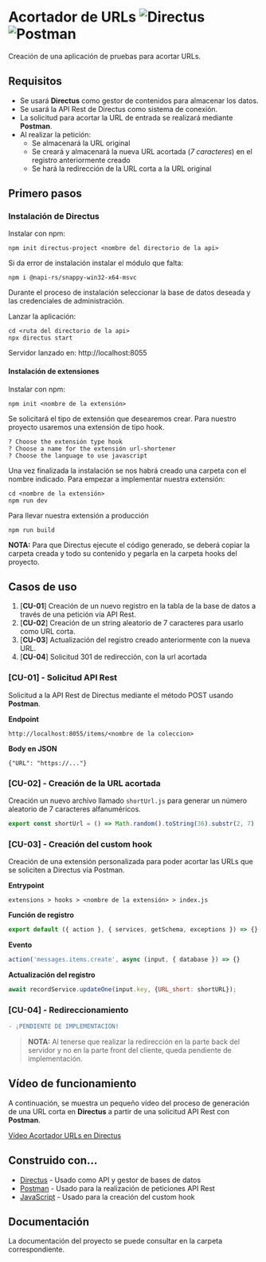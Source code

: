 # Acortador de URLs ![Directus](https://img.shields.io/badge/directus-%2364f.svg?style=for-the-badge&logo=directus&logoColor=white) ![Postman](https://img.shields.io/badge/Postman-FF6C37?style=for-the-badge&logo=postman&logoColor=white)

Creación de una aplicación de pruebas para acortar URLs. 


## Requisitos

- Se usará **Directus** como gestor de contenidos para almacenar los datos. 
- Se usará la API Rest de Directus como sistema de conexión.
- La solicitud para acortar la URL de entrada se realizará mediante **Postman**.
- Al realizar la petición:
    - Se almacenará la URL original
    - Se creará y almacenará la nueva URL acortada (*7 caracteres*) en el registro anteriormente creado
    - Se hará la redirección de la URL corta a la URL original

## Primero pasos

### Instalación de Directus

Instalar con npm:

```console
npm init directus-project <nombre del directorio de la api>
```

Si da error de instalación instalar el módulo que falta:

```console
npm i @napi-rs/snappy-win32-x64-msvc
```

Durante el proceso de instalación seleccionar la base de datos deseada y las credenciales de administración.

Lanzar la aplicación:

```console
cd <ruta del directorio de la api>
npx directus start
```

Servidor lanzado en: http://localhost:8055

#### Instalación de extensiones

Instalar con npm:

```console
npm init <nombre de la extensión>
```

Se solicitará el tipo de extensión que desearemos crear. Para nuestro proyecto usaremos una extensión de tipo hook.

```console
? Choose the extensión type hook
? Choose a name for the extensión url-shortener
? Choose the language to use javascript
```

Una vez finalizada la instalación se nos habrá creado una carpeta con el nombre indicado. Para empezar a implementar nuestra extensión:

```console
cd <nombre de la extensión>
npm run dev
```

Para llevar nuestra extensión a producción
```console
npm run build
```

**NOTA:** Para que Directus ejecute el código generado, se deberá copiar la carpeta creada y todo su contenido y pegarla en la carpeta hooks del proyecto.

## Casos de uso

1. [**CU-01**] Creación de un nuevo registro en la tabla de la base de datos a través de una petición vía API Rest.
2. [**CU-02**] Creación de un string aleatorio de 7 caracteres para usarlo como URL corta.
3. [**CU-03**] Actualización del registro creado anteriormente con la nueva URL.
4. [**CU-04**] Solicitud 301 de redirección, con la url acortada

### [CU-01] - Solicitud API Rest 

Solicitud a la API Rest de Directus mediante el método POST usando **Postman**.

**Endpoint**

```console
http://localhost:8055/items/<nombre de la coleccion>
```

**Body en JSON**

```console
{"URL": "https://..."}
```

### [CU-02] - Creación de la URL acortada 

Creación un nuevo archivo llamado `shortUrl.js` para generar un número aleatorio de 7 caracteres alfanuméricos.

```javascript
export const shortUrl = () => Math.random().toString(36).substr(2, 7)
```

### [CU-03] - Creación del custom hook 

Creación de una extensión personalizada para poder acortar las URLs que se soliciten a Directus vía Postman.

**Entrypoint**

```console
extensions > hooks > <nombre de la extensión> > index.js
```

**Función de registro**

```javascript
export default ({ action }, { services, getSchema, exceptions }) => {}
```

**Evento**

```javascript
action('messages.items.create', async (input, { database }) => {}
```

**Actualización del registro**

```javascript
await recordService.updateOne(input.key, {URL_short: shortURL});
```

### [CU-04] - Redireccionamiento

```diff
- ¡PENDIENTE DE IMPLEMENTACIÓN!
```
> **NOTA:** Al tenerse que realizar la redirección en la parte back del servidor y no en la parte front del cliente, queda pendiente de implementación.

## Vídeo de funcionamiento

A continuación, se muestra un pequeño vídeo del proceso de generación de una URL corta en **Directus** a partir de una solicitud API Rest con **Postman**.

[Vídeo Acortador URLs en Directus](https://www.loom.com/share/046178926ab54516acd4d8698269db56)

## Construido con...

* [Directus](https://docs.directus.io/) - Usado como API y gestor de bases de datos
* [Postman](https://learning.postman.com/docs/getting-started/introduction/) - Usado para la realización de peticiones API Rest
* [JavaScript](https://devdocs.io/javascript/) - Usado para la creación del custom hook

## Documentación

La documentación del proyecto se puede consultar en la carpeta correspondiente.

